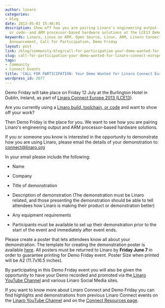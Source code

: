 ```yaml
---
author: linaro
categories:
- blog
date: 2013-05-02 15:48:01
description: Show off how you are pairing Linaro's engineering output--a build, toolchain,
  or code--and ARM processor-based hardware solutions at the LCE13 Demo Friday event.
keywords: Linaro, Linux on ARM, Open Source, Linux, ARM, Linaro Connect, LCE13-Dublin,
  Announcement, Call for Participation, Demo Friday
layout: post
link: /blog/community-blog/call-for-participation-your-demo-wanted-for-linaro-connect-europe-2013/
slug: call-for-participation-your-demo-wanted-for-linaro-connect-europe-2013
tags:
- Community
- Connect Events
title: 'CALL FOR PARTICIPATION: Your Demo Wanted for Linaro Connect Europe 2013'
wordpress_id: 2677
---
```


Demo Friday will take place on Friday 12 July at the Burlington Hotel in Dublin, Ireland, as part of [Linaro Connect Europe 2013 (LCE13](http://connect.linaro.org)).

Are you currently using a [Linaro build, toolchain, or code](/downloads/) and want to show off your work?

Then Demo Friday is the place for you. We want to see how you are pairing Linaro's engineering output and ARM processor-based hardware solutions.

If you or someone you know is interested in the opportunity to demonstrate how you are using Linaro, please email the details of your demonstration to: [connect@linaro.org](mailto:connect@linaro.org)

In your email please include the following:


  * Name

  * Company

  * Title of demonstration
  
  * Description of demonstration (The demonstration must be Linaro related, and those presenting the demonstration should be able to tell attendees how Linaro is making their product or demonstration better)

  * Any equipment requirements

  * Participants must be available to set up their demonstration prior to the start of the event and immediately after event ends.

Please create a poster that lets attendees know all about your demonstration. The template for creating the demonstration poster is available [here](/assets/downloads/Demo-Friday-Demo-Poster-Template_LCE13_Dublin.odp). All posters must be returned to Linaro by **Friday June 7** in order to guarantee printing for Demo Friday event. Poster Size when printed will be A2 (11.7x16.5 inches).

By participating in this Demo Friday event you will also be given the opportunity to have your Demo recorded and promoted via the[ Linaro YouTube Channel](http://www.youtube.com/playlist?list=PLHMIcjAkq7Et20mZ_LMoJXpRxxoGNlQjV) and various Linaro Social Media sites.

If you want to know more about Linaro Connect and Demo Friday you can find highlights and demonstrations from previous Linaro Connect events on the [Linaro YouTube Channel](http://www.youtube.com/user/linaroorg) and on the [Connect Resources page](/blog/summary-of-the-android-mini-summit-at-connect-copenhagen-2012/#videos).